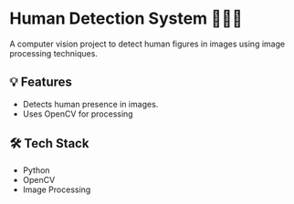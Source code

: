 # Human Detection System 🧍‍♀️📸  
A computer vision project to detect human figures in images using image processing techniques.

## 💡 Features
- Detects human presence in images.
- Uses OpenCV for processing

## 🛠️ Tech Stack
- Python
- OpenCV
- Image Processing
